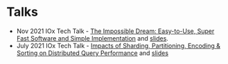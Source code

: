 # Talks

* Nov 2021 IOx Tech Talk - [The Impossible Dream: Easy-to-Use, Super Fast Software and Simple Implementation](https://www.youtube.com/watch?v=kK_7t24dQ-Q&list=PLYt2jfZorkDp-PKBS05kf2Yx2NrRyPAAz&index=1&t=110s) and [slides](https://www.slideshare.net/influxdata/influxdb-iox-tech-talks-the-impossible-dream-easytouse-super-fast-software-and-simple-implementation).
* July 2021 IOx Tech Talk - [Impacts of Sharding, Partitioning, Encoding & Sorting on Distributed Query Performance](https://www.youtube.com/watch?v=VHYMpItvBZQ&list=PLYt2jfZorkDp-PKBS05kf2Yx2NrRyPAAz&index=4&t=7s) and [slides](https://www.slideshare.net/influxdata/impacts-of-sharding-partitioning-encoding-and-sorting-on-distributed-query-performance)